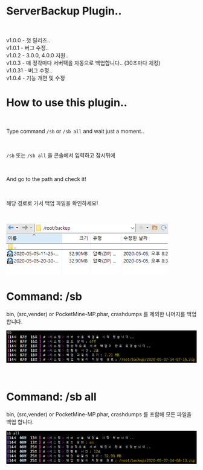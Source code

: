 # ServerBackup Plugin..

<br>

v1.0.0 - 첫 릴리즈..<br>
v1.0.1 - 버그 수정..<br>
v1.0.2 - 3.0.0, 4.0.0 지원..<br>
v1.0.3 - 매 정각마다 서버팩을 자동으로 백업합니다.. (30초마다 체킹)<br>
v1.0.31 - 버그 수정..<br>
v1.0.4 - 기능 개편 및 수정<br>

# How to use this plugin..

<br>

Type command `/sb` or `/sb all` and wait just a moment..

<br>

`/sb` 또는 `/sb all` 을 콘솔에서 입력하고 잠시뒤에

<br>

And go to the path and check it!

<br>

해당 경로로 가서 백업 파일을 확인하세요!

<br>

![](https://github.com/Kim-Developer/ServerBackup/blob/master/imgs/path.PNG)

# Command: /sb

bin, (src,vender) or PocketMine-MP.phar, crashdumps 를 제외한 나머지를 백업 합니다.

![](https://github.com/Kim-Developer/ServerBackup/blob/master/imgs/sb.PNG)

<br>

# Command: /sb all

bin, (src,vender) or PocketMine-MP.phar, crashdumps 를 포함해 모든 파일을 백업 합니다.

![](https://github.com/Kim-Developer/ServerBackup/blob/master/imgs/sb%20all.PNG)
